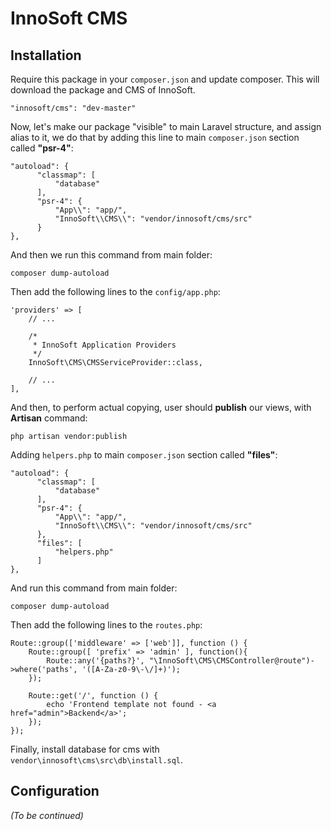 # InnoSoft CMS
## Installation
Require this package in your `composer.json` and update composer. This will download the package and CMS of InnoSoft.
```
"innosoft/cms": "dev-master"
```
Now, let's make our package "visible" to main Laravel structure, and assign alias to it, we do that by adding this line to main `composer.json` section called **"psr-4"**:
```
"autoload": {
      "classmap": [
          "database"
      ],
      "psr-4": {
          "App\\": "app/",
          "InnoSoft\\CMS\\": "vendor/innosoft/cms/src"
      }
},
````
And then we run this command from main folder:
```
composer dump-autoload
```
Then add the following lines to the `config/app.php`:
```
'providers' => [
    // ...
    
    /*
     * InnoSoft Application Providers
     */
    InnoSoft\CMS\CMSServiceProvider::class,
    
    // ...
],
```
And then, to perform actual copying, user should **publish** our views, with **Artisan** command:
```
php artisan vendor:publish
```
Adding `helpers.php` to main `composer.json` section called **"files"**:
```
"autoload": {
      "classmap": [
          "database"
      ],
      "psr-4": {
          "App\\": "app/",
          "InnoSoft\\CMS\\": "vendor/innosoft/cms/src"
      },
      "files": [
  		  "helpers.php"
  	  ]
},
````
And run this command from main folder:
```
composer dump-autoload
```
Then add the following lines to the `routes.php`:
```
Route::group(['middleware' => ['web']], function () {
    Route::group([ 'prefix' => 'admin' ], function(){
        Route::any('{paths?}', "\InnoSoft\CMS\CMSController@route")->where('paths', '([A-Za-z0-9\-\/]+)');
    });
    
    Route::get('/', function () {
        echo 'Frontend template not found - <a href="admin">Backend</a>';
    });
});
```
Finally, install database for cms with `vendor\innosoft\cms\src\db\install.sql`.

## Configuration
*(To be continued)*
